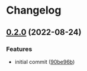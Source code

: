 # Changelog

## [0.2.0](https://github.com/ChipWolf/test-matrix/compare/a-a-v0.1.0...a-a-v0.2.0) (2022-08-24)


### Features

* initial commit ([90be96b](https://github.com/ChipWolf/test-matrix/commit/90be96b31ff52f6118f054dc3209da0ab58f29fc))
